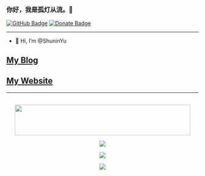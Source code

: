 <!---
ShuninYu/ShuninYu is a ✨ special ✨ repository because its `README.md` (this file) appears on your GitHub profile.
You can click the Preview link to take a look at your changes.
--->
### 你好，我是孤灯从流。👋

<!--
**ShuninYu/ShuninYu** is a ✨ _special_ ✨ repository because its `README.md` (this file) appears on your GitHub profile.

Here are some ideas to get you started:

- 🔭 I’m currently working on ...
- 🌱 I’m currently learning ...
- 👯 I’m looking to collaborate on ...
- 🤔 I’m looking for help with ...
- 💬 Ask me about ...
- 📫 How to reach me: ...
- 😄 Pronouns: ...
- ⚡ Fun fact: ...
-->
[![GitHub Badge](https://img.shields.io/github/followers/ShuninYu?style=social)](https://github.com/ShuninYu?tab=followers)
[![Donate Badge](https://img.shields.io/badge/Donate-Buy%20me%20a%20coffee-yellowgreen.svg)](https://www.buymeacoffee.com/shuninyu)

---
- 👋 Hi, I’m @ShuninYu

[My Blog](https://blog.shuninyu.fun)
---
[My Website](https://www.shuninyu.fun)
---

<!--
<div align="center">
    <img src="https://cultofthepartyparrot.com/parrots/hd/githubparrot.gif" width="25" height="25"/>
    <img src="https://cultofthepartyparrot.com/parrots/pythonparrot.gif" width="25" height="25"/>
    <img src="https://cultofthepartyparrot.com/parrots/hd/nodeparrot.gif" width="25" height="25"/>
    <img src="https://cultofthepartyparrot.com/parrots/hd/vueparrot.gif" width="25" height="25"/>
    <img src="https://cultofthepartyparrot.com/parrots/hd/moonparrot.gif" width="25" height="25"/>
    <img src="https://cultofthepartyparrot.com/parrots/fiestaparrot.gif" width="36" height="25"/>
    <img src="https://cultofthepartyparrot.com/parrots/hd/revolutionparrot.gif" width="25" height="25"/>
    <img src="https://cultofthepartyparrot.com/parrots/hd/angelparrot.gif" width="25" height="25"/>
    <img src="https://cultofthepartyparrot.com/parrots/hd/headingparrot.gif" width="25" height="25"/>
    <img src="https://cultofthepartyparrot.com/parrots/hd/opensourceparrot.gif" width="25" height="25"/>
    <img src="https://cultofthepartyparrot.com/parrots/hd/twinsparrot.gif" width="25" height="25"/>
    <img src="https://cultofthepartyparrot.com/parrots/shipitparrot.gif" width="25" height="25"/>
    <img src="https://cultofthepartyparrot.com/parrots/hd/reverseportalorangeparrot.gif" width="25" height="25"/>
    <img src="https://cultofthepartyparrot.com/parrots/hd/portalorangeparrot.gif" width="25" height="25"/>
    <img src="https://cultofthepartyparrot.com/parrots/hd/pokeparrot.gif" width="25" height="25"/>
    <img src="https://cultofthepartyparrot.com/parrots/hd/scienceparrot.gif" width="25" height="25"/>
    <img src="https://cultofthepartyparrot.com/parrots/hd/redenvelopeparrot.gif" width="36" height="25"/>
    <img src="https://cultofthepartyparrot.com/parrots/hd/laptop_parrot.gif" width="25" height="25"/>
    <img src="https://cultofthepartyparrot.com/parrots/harrypotterparrot.gif" width="25" height="25"/>
    <img src="https://cultofthepartyparrot.com/parrots/hd/christmasparrot.gif" width="25" height="25"/>
    <img src="https://cultofthepartyparrot.com/parrots/hd/vaccineparrot.gif" width="25" height="25"/>
    <img src="https://cultofthepartyparrot.com/parrots/hd/astronautparrot.gif" width="25" height="25"/>
    <img src="https://cultofthepartyparrot.com/parrots/hd/boomparrot.gif" width="25" height="25"/>
    <img src="https://cultofthepartyparrot.com/parrots/hd/covid19parrot.gif" width="25" height="25"/>
    <img src="https://cultofthepartyparrot.com/parrots/hd/mergeconflictparrot.gif" width="25" height="25"/>
    <img src="https://cultofthepartyparrot.com/parrots/hd/maskparrot.gif" width="25" height="25"/>
</div>
-->

---

<p align="center">
  <!--✨ 🔭 :octocat: 🔭 ✨-->
  </br>
  <img src="http://readme-typing-svg.herokuapp.com?font=Fira+Code&duration=2500&pause=1000&center=true&vCenter=true&multiline=true&lines=I'm+currently+learning;Unity+%2F+HTML+%2F+CSS" width="460" height="80"></a>
</p>

<p align="center" width="100%">
  <img src="https://github-readme-stats.vercel.app/api?username=ShuninYu&show_icons=true&theme=radical&layout=compact&&&title_color=007bff&text_color=e7e7e7&icon_color=007bff&bg_color=171c28" >
</p>
<p align="center" width="100%">
  <img src="https://github-readme-stats.vercel.app/api/top-langs/?username=ShuninYu&langs_count=3&hide=c,go,html,css,tex&theme=radical">
</p>
<p align="center" width="100%">
    <img src="https://github-readme-streak-stats.herokuapp.com/?user=ShuninYu&theme=radical">
</p>
